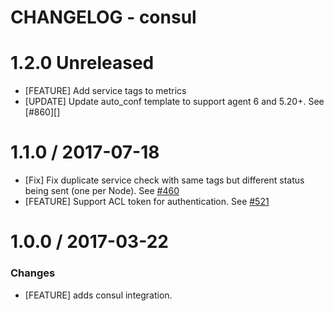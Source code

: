 # CHANGELOG - consul

1.2.0 Unreleased
==================

* [FEATURE] Add service tags to metrics
* [UPDATE] Update auto_conf template to support agent 6 and 5.20+. See [#860][]


1.1.0 / 2017-07-18
==================

* [Fix] Fix duplicate service check with same tags but different status being sent (one per Node). See [#460][]
* [FEATURE] Support ACL token for authentication. See [#521][]

1.0.0 / 2017-03-22
==================

### Changes

* [FEATURE] adds consul integration.

<!--- The following link definition list is generated by PimpMyChangelog --->
[#460]: https://github.com/DataDog/integrations-core/issues/460
[#521]: https://github.com/DataDog/integrations-core/issues/521
